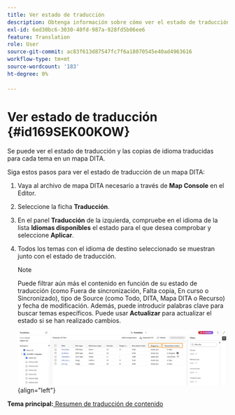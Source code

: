 ```yaml
---
title: Ver estado de traducción
description: Obtenga información sobre cómo ver el estado de traducción y las copias de idioma traducidas para cada tema en un mapa DITA en AEM Guides.
exl-id: 6ed30bc6-3030-40fd-987a-928fd5b06ee6
feature: Translation
role: User
source-git-commit: ac83f613d87547fc7f6a18070545e40ad4963616
workflow-type: tm+mt
source-wordcount: '183'
ht-degree: 0%

---
```


# Ver estado de traducción {#id169SEK00KOW}

Se puede ver el estado de traducción y las copias de idioma traducidas para cada tema en un mapa DITA.

Siga estos pasos para ver el estado de traducción de un mapa DITA:

1. Vaya al archivo de mapa DITA necesario a través de **Map Console** en el Editor.
1. Seleccione la ficha **Traducción**.
1. En el panel **Traducción** de la izquierda, compruebe en el idioma de la lista **Idiomas disponibles** el estado para el que desea comprobar y seleccione **Aplicar**.
1. Todos los temas con el idioma de destino seleccionado se muestran junto con el   estado de traducción.

   >[!NOTE]
   >
   > Puede filtrar aún más el contenido en función de su estado de traducción \(como Fuera de sincronización, Falta copia, En curso o Sincronizado\), tipo de Source \(como Todo, DITA, Mapa DITA o Recurso\) y fecha de modificación. Además, puede introducir palabras clave para buscar temas específicos. Puede usar **Actualizar** para actualizar el estado si se han realizado cambios.

   ![](images/translation-status-new.png){align="left"}

**Tema principal:**&#x200B;[&#x200B; Resumen de traducción de contenido](translation.md)

